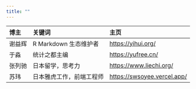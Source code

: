 ```yaml
---
title: ""
---
```



| 博主   | 关键词                | 主页                      |
| :----- | :-------------------- | :------------------------ |
| 谢益辉 | R Markdown 生态维护者 | <https://yihui.org/>      |
| 于淼   | 统计之都主编          | <https://yufree.cn/>      |
| 张列驰 | 日本留学，思考力      | <https://www.liechi.org/> |
| 苏玮   | 日本雅虎工作，前端工程师 | <https://swsoyee.vercel.app/> |
